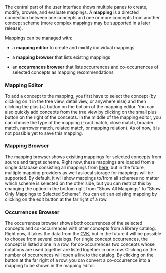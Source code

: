 The central part of the user interface shows multiple panes to create, modify, browse, and evaluate mappings. A **mapping** is a directed connection between one concepts and one or more concepts from another concept scheme (more complex mappings may be supported in a later release).

Mappings can be managed with:

* a **mapping editor** to create and modify individual mappings

* a **mapping browser** that lists existing mappings

* an **occurrences browser** that lists occurrences and co-occurrences of selected concepts as mapping recommendations

### Mapping Editor

To add a concept to the mapping, you first have to select the concept (by clicking on it in the tree view, detail view, or anywhere else) and then clicking the plus (+) button on the bottom of the mapping editor. You can also quickly add concepts from the tree view by clicking on the small plus button on the right of the concepts. In the middle of the mapping editor, you can choose the type of the mapping (exact match, close match, broader match, narrower match, related match, or mapping relation). As of now, it is not possible yet to save this mapping.

### Mapping Browser

The mapping browser shows exisiting mappings for selected concepts from source and target scheme. Right now, these mappings are loaded from a single database consisting all mappings from [here](http://coli-conc.gbv.de/concordances/), but in the future, multiple mapping providers as well as local storage for mappings will be supported. By default, it will show mappings to/from all schemes no matter which scheme is selected on the other side, but you can restrict this by changing the option in the bottom right from "Show All Mappings" to "Show Only Mappings to Selected Scheme". You can edit an existing mapping by clicking on the edit button at the far right of a row.

### Occurrences Browser

The occurrences browser shows both occurrences of the selected concepts and co-occurrences with other concepts from a library catalog. Right now, it takes the data from the [GVK](https://gso.gbv.de/), but in the future it will be possible to choose from several catalogs. For single concept occurrences, the concept is listed alone in a row, for co-occurrences two concepts whose notations are used together are listed together in one row. Clicking on the number of occurrences will open a link to the catalog. By clicking on the button at the far right of a row, you can convert a co-occurrence into a mapping to be shown in the mapping editor.

